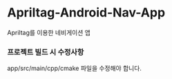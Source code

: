 # Apriltag-Android-Nav-App
Apriltag를 이용한 네비게이션 앱


### 프로젝트 빌드 시 수정사항
app/src/main/cpp/cmake 파일을 수정해야 합니다.
